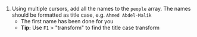 1. Using multiple cursors, add all the names to the `people` array. The names should be formatted as title case, e.g. `Ahmed Abdel-Malik`
   - The first name has been done for you
   - **Tip:** Use `F1` > "transform" to find the title case transform
